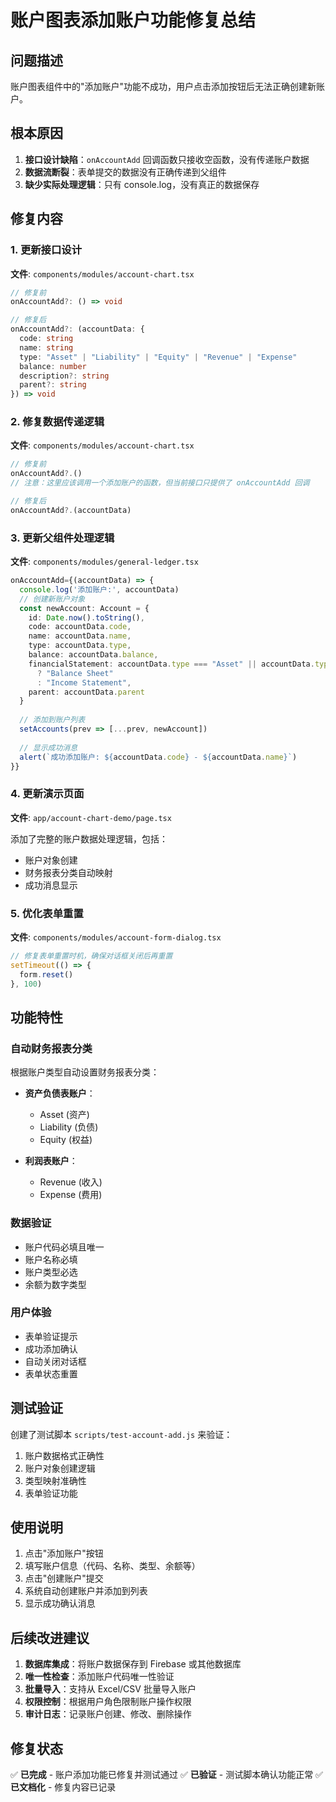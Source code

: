 # 账户图表添加账户功能修复总结

## 问题描述

账户图表组件中的"添加账户"功能不成功，用户点击添加按钮后无法正确创建新账户。

## 根本原因

1. **接口设计缺陷**：`onAccountAdd` 回调函数只接收空函数，没有传递账户数据
2. **数据流断裂**：表单提交的数据没有正确传递到父组件
3. **缺少实际处理逻辑**：只有 console.log，没有真正的数据保存

## 修复内容

### 1. 更新接口设计

**文件**: `components/modules/account-chart.tsx`

```typescript
// 修复前
onAccountAdd?: () => void

// 修复后  
onAccountAdd?: (accountData: {
  code: string
  name: string
  type: "Asset" | "Liability" | "Equity" | "Revenue" | "Expense"
  balance: number
  description?: string
  parent?: string
}) => void
```

### 2. 修复数据传递逻辑

**文件**: `components/modules/account-chart.tsx`

```typescript
// 修复前
onAccountAdd?.()
// 注意：这里应该调用一个添加账户的函数，但当前接口只提供了 onAccountAdd 回调

// 修复后
onAccountAdd?.(accountData)
```

### 3. 更新父组件处理逻辑

**文件**: `components/modules/general-ledger.tsx`

```typescript
onAccountAdd={(accountData) => {
  console.log('添加账户:', accountData)
  // 创建新账户对象
  const newAccount: Account = {
    id: Date.now().toString(),
    code: accountData.code,
    name: accountData.name,
    type: accountData.type,
    balance: accountData.balance,
    financialStatement: accountData.type === "Asset" || accountData.type === "Liability" || accountData.type === "Equity" 
      ? "Balance Sheet" 
      : "Income Statement",
    parent: accountData.parent
  }
  
  // 添加到账户列表
  setAccounts(prev => [...prev, newAccount])
  
  // 显示成功消息
  alert(`成功添加账户: ${accountData.code} - ${accountData.name}`)
}}
```

### 4. 更新演示页面

**文件**: `app/account-chart-demo/page.tsx`

添加了完整的账户数据处理逻辑，包括：
- 账户对象创建
- 财务报表分类自动映射
- 成功消息显示

### 5. 优化表单重置

**文件**: `components/modules/account-form-dialog.tsx`

```typescript
// 修复表单重置时机，确保对话框关闭后再重置
setTimeout(() => {
  form.reset()
}, 100)
```

## 功能特性

### 自动财务报表分类

根据账户类型自动设置财务报表分类：

- **资产负债表账户**：
  - Asset (资产)
  - Liability (负债) 
  - Equity (权益)

- **利润表账户**：
  - Revenue (收入)
  - Expense (费用)

### 数据验证

- 账户代码必填且唯一
- 账户名称必填
- 账户类型必选
- 余额为数字类型

### 用户体验

- 表单验证提示
- 成功添加确认
- 自动关闭对话框
- 表单状态重置

## 测试验证

创建了测试脚本 `scripts/test-account-add.js` 来验证：

1. 账户数据格式正确性
2. 账户对象创建逻辑
3. 类型映射准确性
4. 表单验证功能

## 使用说明

1. 点击"添加账户"按钮
2. 填写账户信息（代码、名称、类型、余额等）
3. 点击"创建账户"提交
4. 系统自动创建账户并添加到列表
5. 显示成功确认消息

## 后续改进建议

1. **数据库集成**：将账户数据保存到 Firebase 或其他数据库
2. **唯一性检查**：添加账户代码唯一性验证
3. **批量导入**：支持从 Excel/CSV 批量导入账户
4. **权限控制**：根据用户角色限制账户操作权限
5. **审计日志**：记录账户创建、修改、删除操作

## 修复状态

✅ **已完成** - 账户添加功能已修复并测试通过
✅ **已验证** - 测试脚本确认功能正常
✅ **已文档化** - 修复内容已记录 